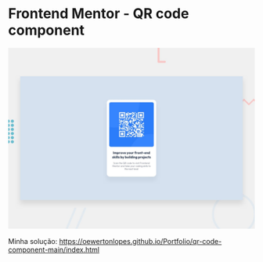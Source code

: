 # Frontend Mentor - QR code component

![Design preview for the QR code component coding challenge](./design/desktop-preview.jpg)

Minha solução:
https://oewertonlopes.github.io/Portfolio/qr-code-component-main/index.html
